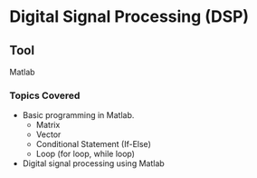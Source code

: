 # Digital Signal Processing (DSP)
## Tool
Matlab

### Topics Covered
- Basic programming in Matlab.
  - Matrix
  - Vector
  - Conditional Statement (If-Else)
  - Loop (for loop, while loop)
- Digital signal processing using Matlab
